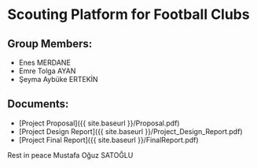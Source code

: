 # Scouting Platform for Football Clubs

## Group Members:
* Enes MERDANE 
* Emre Tolga AYAN 
* Şeyma Aybüke ERTEKİN

## Documents:
* [Project Proposal]({{ site.baseurl }}/Proposal.pdf)
* [Project Design Report]({{ site.baseurl }}/Project_Design_Report.pdf)
* [Project Final Report]({{ site.baseurl }}/FinalReport.pdf)

Rest in peace Mustafa Oğuz SATOĞLU 
